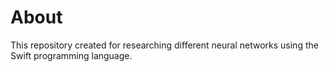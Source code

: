 # About
This repository created for researching different neural networks using the Swift programming language.
